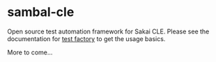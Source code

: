 sambal-cle
==========

Open source test automation framework for Sakai CLE. Please see the documentation for [test factory](http://rubygems.org/gems/test-factory) to get the usage basics.

More to come...